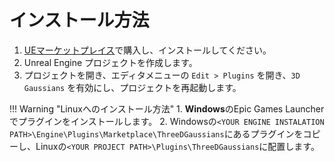 # インストール方法

1. [UEマーケットプレイス](https://www.unrealengine.com/marketplace/product/410c8105b3aa41d38ab68660295bd7f3)で購入し、インストールしてください。
2. Unreal Engine プロジェクトを作成します。
3. プロジェクトを開き、エディタメニューの `Edit > Plugins` を開き、`3D Gaussians` を有効にし、プロジェクトを再起動します。

!!! Warning "Linuxへのインストール方法"
    1. **Windows**のEpic Games Launcherでプラグインをインストールします。
    2. Windowsの`<YOUR ENGINE INSTALATION PATH>\Engine\Plugins\Marketplace\ThreeDGaussians`にあるプラグインをコピーし、Linuxの`<YOUR PROJECT PATH>\Plugins\ThreeDGaussians`に配置します。